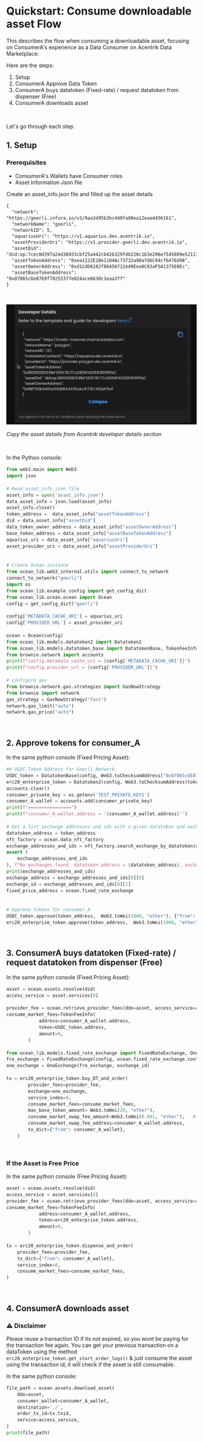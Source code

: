 # Quickstart: Consume downloadable asset Flow

This describes the flow when consuming a downloadable asset, focusing on ConsumerA's experience as a Data Consumer on Acentrik Data Marketplace:

Here are the steps:

1.  Setup
2.  ConsumerA Approve Data Token
3.  ConsumerA buys datatoken (Fixed-rate) / request datatoken from dispenser (Free)
4.  ConsumerA downloads asset

<br />

Let's go through each step.

## 1. Setup

### Prerequisites

- ConsumerA's Wallets have Consumer roles
- Asset Information Json file

Create an asset_info.json file and filled up the asset details

```
{
  "network": "https://goerli.infura.io/v3/9aa3d95b3bc440fa88ea12eaa4456161",
  "networkName": "goerli",
  "networkID": 5,
  "aquariusUri": "https://v1.aquarius.dev.acentrik.io",
  "assetProviderUri": "https://v1.provider.goerli.dev.acentrik.io",
  "assetDid": "did:op:7cec0d397a24d38933cbf25a442cb426329fdb220c1b3e206e7545889e521173",
  "assetTokenAddress": "0xea1122E1Be1104Ac73732a98a7d6C84cf6476d98",
  "assetOwnerAddress": "0xd1CdD6182f86456712e49Eea0C03aF5A1375E8Ec",
  "assetBaseTokenAddress": "0x07865c6e87b9f70255377e024ace6630c1eaa37f"
}
```

<br />

![Copy info clipboard](./copy_info_clipboard.gif)

<em>Copy the asset details from Acentrik developer details section</em>

<br />

In the Python console:

```python
from web3.main import Web3
import json

# Read asset_info.json file
asset_info = open('asset_info.json')
data_asset_info = json.load(asset_info)
asset_info.close()
token_address =  data_asset_info["assetTokenAddress"]
did = data_asset_info["assetDid"]
data_token_owner_address = data_asset_info["assetOwnerAddress"]
base_token_address = data_asset_info["assetBaseTokenAddress"]
aquarius_uri = data_asset_info["aquariusUri"]
asset_provider_uri = data_asset_info["assetProviderUri"]


# Create Ocean instance
from ocean_lib.web3_internal.utils import connect_to_network
connect_to_network("goerli")
import os
from ocean_lib.example_config import get_config_dict
from ocean_lib.ocean.ocean import Ocean
config = get_config_dict("goerli")

config['METADATA_CACHE_URI'] = aquarius_uri
config['PROVIDER_URL'] = asset_provider_uri

ocean = Ocean(config)
from ocean_lib.models.datatoken2 import Datatoken2
from ocean_lib.models.datatoken_base import DatatokenBase, TokenFeeInfo
from brownie.network import accounts
print(f"config.metadata_cache_uri = {config['METADATA_CACHE_URI']}")
print(f"config.provider_url = {config['PROVIDER_URL']}")

# configure gas
from brownie.network.gas.strategies import GasNowStrategy
from brownie import network
gas_strategy = GasNowStrategy("fast")
network.gas_limit("auto")
network.gas_price("auto")
```

<br />

## 2. Approve tokens for consumer_A

In the same python console (Fixed Pricing Asset):

```python
## USDC Token Address for Goerli Network
USDC_token = DatatokenBase(config, Web3.toChecksumAddress("0x07865c6E87B9F70255377e024ace6630C1Eaa37F"))
erc20_enterprise_token = Datatoken2(config, Web3.toChecksumAddress(token_address))
accounts.clear()
consumer_private_key = os.getenv('TEST_PRIVATE_KEY1')
consumer_A_wallet = accounts.add(consumer_private_key)
print(f"================")
print(f"consumer_A_wallet.address = '{consumer_A_wallet.address}'")

# Get a list exchange addresses and ids with a given datatoken and exchange owner.
datatoken_address = token_address
nft_factory = ocean.data_nft_factory
exchange_addresses_and_ids = nft_factory.search_exchange_by_datatoken(ocean.fixed_rate_exchange, token_address, exchange_owner=data_token_owner_address)
assert (
    exchange_addresses_and_ids
), f"No exchanges found. datatoken_address = {datatoken_address}, exchange_owner = {data_token_owner_address}."
print(exchange_addresses_and_ids)
exchange_address = exchange_addresses_and_ids[0][0]
exchange_id = exchange_addresses_and_ids[0][1]
fixed_price_address = ocean.fixed_rate_exchange


# Approve tokens for consumer_A
USDC_token.approve(token_address,  Web3.toWei(1000, "ether"), {"from": consumer_A_wallet})
erc20_enterprise_token.approve(token_address,  Web3.toWei(1000, "ether"), {"from": consumer_A_wallet})
```

<br />

## 3. ConsumerA buys datatoken (Fixed-rate) / request datatoken from dispenser (Free)

In the same python console (Fixed Pricing Asset):

```python
asset = ocean.assets.resolve(did)
access_service = asset.services[0]

provider_fee = ocean.retrieve_provider_fees(ddo=asset, access_service=access_service, publisher_wallet=consumer_A_wallet)
consume_market_fees=TokenFeeInfo(
            address=consumer_A_wallet.address,
            token=USDC_token.address,
            amount=0,
        )

from ocean_lib.models.fixed_rate_exchange import FixedRateExchange, OneExchange
fre_exchange = FixedRateExchange(config, ocean.fixed_rate_exchange.contract.address)
one_exchange = OneExchange(fre_exchange, exchange_id)

tx = erc20_enterprise_token.buy_DT_and_order(
        provider_fees=provider_fee,
        exchange=one_exchange,
        service_index=0,
        consume_market_fees=consume_market_fees,
        max_base_token_amount= Web3.toWei(20, "ether"),
        consume_market_swap_fee_amount=Web3.toWei(0.001, "ether"),   # 1e15 => 0.1%
        consume_market_swap_fee_address=consumer_A_wallet.address,
        tx_dict={"from": consumer_A_wallet},
    )
```

<br />

### If the Asset is Free Price

In the same python console (Free Pricing Asset):

```python
asset = ocean.assets.resolve(did)
access_service = asset.services[0]
provider_fee = ocean.retrieve_provider_fees(ddo=asset, access_service=access_service, publisher_wallet=consumer_A_wallet)
consume_market_fees=TokenFeeInfo(
            address=consumer_A_wallet.address,
            token=erc20_enterprise_token.address,
            amount=0,
        )

tx = erc20_enterprise_token.dispense_and_order(
    provider_fees=provider_fee,
    tx_dict={"from": consumer_A_wallet},
    service_index=0,
    consume_market_fees=consume_market_fees,
)
```

<br />

## 4. ConsumerA downloads asset

### ⚠️ Disclaimer

Please reuse a transaction ID if its not expired, so you wont be paying for the transaction fee again.
You can get your previous transaction on a dataToken using the method `erc20_enterprise_token.get_start_order_logs()` & just consume the asset using the transaction id, it will check if the asset is still consumable.

In the same python console:

```python
file_path = ocean.assets.download_asset(
    ddo=asset,
    consumer_wallet=consumer_A_wallet,
    destination='./',
    order_tx_id=tx.txid,
    service=access_service,
)
print(file_path)
```
